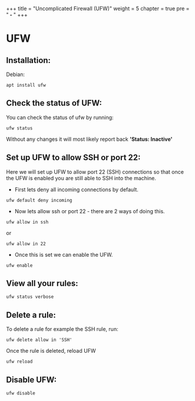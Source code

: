 +++
title = "Uncomplicated Firewall (UFW)"
weight = 5
chapter = true
pre = "<b> - </b>"
+++

# UFW

## Installation:

Debian:

```
apt install ufw
```

## Check the status of UFW:

You can check the status of ufw by running:

```
ufw status
```

Without any changes it will most likely report back **'Status: Inactive'**

## Set up UFW to allow SSH or port 22:

Here we will set up UFW to allow port 22 (SSH) connections so that once the UFW is enabled you are still able to SSH into the machine.

- First lets deny all incoming connections by default.

```
ufw default deny incoming
```

- Now lets allow ssh or port 22 - there are 2 ways of doing this.

```
ufw allow in ssh
```

or

```
ufw allow in 22
```

- Once this is set we can enable the UFW.

```
ufw enable
```

## View all your rules:

```
ufw status verbose
```

## Delete a rule:

To delete a rule for example the SSH rule, run:

```
ufw delete allow in 'SSH'
```

Once the rule is deleted, reload UFW

```
ufw reload
```

## Disable UFW:

```
ufw disable
```